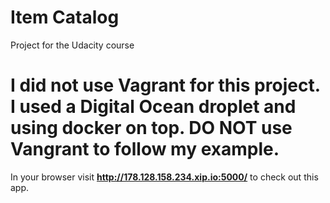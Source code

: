 # Item Catalog
Project for the Udacity course
# I did not use Vagrant for this project. I used a Digital Ocean droplet and using docker on top. DO NOT use Vangrant to follow my example.

In your browser visit **http://178.128.158.234.xip.io:5000/** to check out this app.
